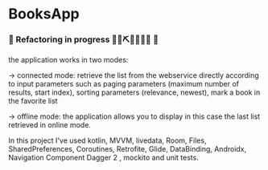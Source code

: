 # BooksApp
### 🚧 Refactoring in progress 👷‍♀️⛏👷🔧️👷🔧 🚧

the application works in two modes:

-> connected mode: retrieve the list from the webservice directly according to input parameters such as paging parameters (maximum number of results, start index), sorting parameters (relevance, newest),  mark a book in the favorite list

-> offline mode: the application allows you to display in this case the last list retrieved in online mode.

In this project I've used kotlin, MVVM, livedata, Room, Files, SharedPreferences, Coroutines, Retrofite, Glide, DataBinding, Androidx, Navigation Component Dagger 2 , mockito and unit tests.
